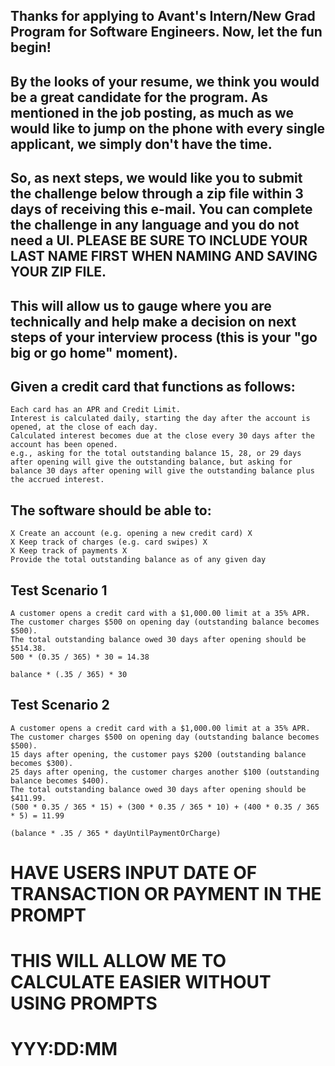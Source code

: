 ## Thanks for applying to Avant's Intern/New Grad Program for Software Engineers. Now, let the fun begin!

## By the looks of your resume, we think you would be a great candidate for the program. As mentioned in the job posting, as much as we would like to jump on the phone with every single applicant, we simply don't have the time.

## So, as next steps, we would like you to submit the challenge below through a zip file within 3 days of receiving this e-mail. You can complete the challenge in any language and you do not need a UI. PLEASE BE SURE TO INCLUDE YOUR LAST NAME FIRST WHEN NAMING AND SAVING YOUR ZIP FILE.

## This will allow us to gauge where you are technically and help make a decision on next steps of your interview process (this is your "go big or go home" moment).

## Given a credit card that functions as follows: 
    Each card has an APR and Credit Limit.
    Interest is calculated daily, starting the day after the account is opened, at the close of each day.
    Calculated interest becomes due at the close every 30 days after the account has been opened.
    e.g., asking for the total outstanding balance 15, 28, or 29 days after opening will give the outstanding balance, but asking for balance 30 days after opening will give the outstanding balance plus the accrued interest.

## The software should be able to:
    X Create an account (e.g. opening a new credit card) X
    X Keep track of charges (e.g. card swipes) X
    X Keep track of payments X
    Provide the total outstanding balance as of any given day

## Test Scenario 1
    A customer opens a credit card with a $1,000.00 limit at a 35% APR.
    The customer charges $500 on opening day (outstanding balance becomes $500).
    The total outstanding balance owed 30 days after opening should be $514.38.
    500 * (0.35 / 365) * 30 = 14.38 

    balance * (.35 / 365) * 30

## Test Scenario 2 
    A customer opens a credit card with a $1,000.00 limit at a 35% APR.
    The customer charges $500 on opening day (outstanding balance becomes $500).
    15 days after opening, the customer pays $200 (outstanding balance becomes $300).
    25 days after opening, the customer charges another $100 (outstanding balance becomes $400).
    The total outstanding balance owed 30 days after opening should be $411.99.
    (500 * 0.35 / 365 * 15) + (300 * 0.35 / 365 * 10) + (400 * 0.35 / 365 * 5) = 11.99

    (balance * .35 / 365 * dayUntilPaymentOrCharge) 

# HAVE USERS INPUT DATE OF TRANSACTION OR PAYMENT IN THE PROMPT
# THIS WILL ALLOW ME TO CALCULATE EASIER WITHOUT USING PROMPTS
# YYY:DD:MM